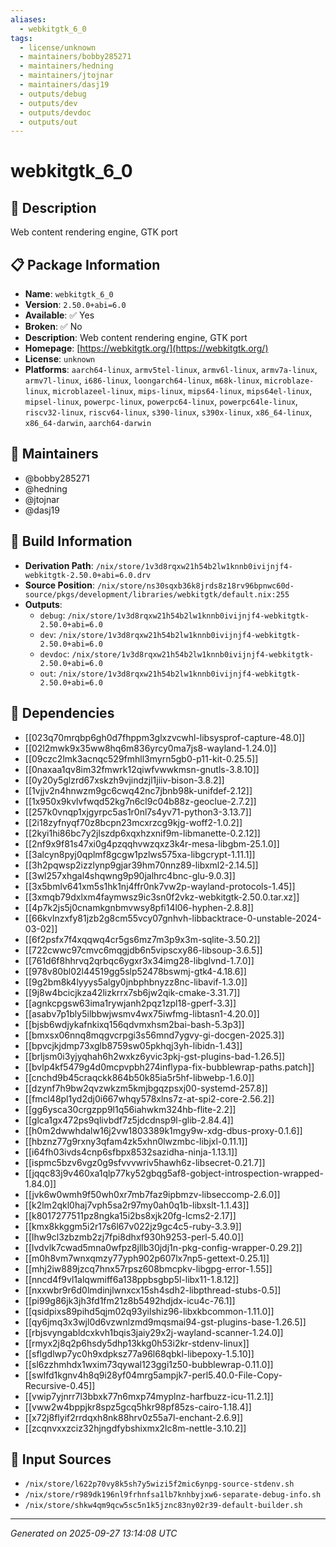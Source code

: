 ```yaml
---
aliases:
  - webkitgtk_6_0
tags:
  - license/unknown
  - maintainers/bobby285271
  - maintainers/hedning
  - maintainers/jtojnar
  - maintainers/dasj19
  - outputs/debug
  - outputs/dev
  - outputs/devdoc
  - outputs/out
---
```


# webkitgtk_6_0

## 📝 Description

Web content rendering engine, GTK port

## 📋 Package Information

- **Name**: `webkitgtk_6_0`
- **Version**: `2.50.0+abi=6.0`
- **Available**: ✅ Yes
- **Broken**: ✅ No
- **Description**: Web content rendering engine, GTK port
- **Homepage**: [https://webkitgtk.org/](https://webkitgtk.org/)
- **License**: `unknown`
- **Platforms**: `aarch64-linux`, `armv5tel-linux`, `armv6l-linux`, `armv7a-linux`, `armv7l-linux`, `i686-linux`, `loongarch64-linux`, `m68k-linux`, `microblaze-linux`, `microblazeel-linux`, `mips-linux`, `mips64-linux`, `mips64el-linux`, `mipsel-linux`, `powerpc-linux`, `powerpc64-linux`, `powerpc64le-linux`, `riscv32-linux`, `riscv64-linux`, `s390-linux`, `s390x-linux`, `x86_64-linux`, `x86_64-darwin`, `aarch64-darwin`
## 👥 Maintainers

- @bobby285271
- @hedning
- @jtojnar
- @dasj19


## 🔧 Build Information

- **Derivation Path**: `/nix/store/1v3d8rqxw21h54b2lw1knnb0ivijnjf4-webkitgtk-2.50.0+abi=6.0.drv`
- **Source Position**: `/nix/store/ns30sqxb36k8jrds8z18rv96bpnwc60d-source/pkgs/development/libraries/webkitgtk/default.nix:255`
- **Outputs**:
  - `debug`:  `/nix/store/1v3d8rqxw21h54b2lw1knnb0ivijnjf4-webkitgtk-2.50.0+abi=6.0`
  - `dev`:  `/nix/store/1v3d8rqxw21h54b2lw1knnb0ivijnjf4-webkitgtk-2.50.0+abi=6.0`
  - `devdoc`:  `/nix/store/1v3d8rqxw21h54b2lw1knnb0ivijnjf4-webkitgtk-2.50.0+abi=6.0`
  - `out`:  `/nix/store/1v3d8rqxw21h54b2lw1knnb0ivijnjf4-webkitgtk-2.50.0+abi=6.0`

## 🔗 Dependencies

- [[023q70mrqbp6gh0d7fhppm3glxzvcwhl-libsysprof-capture-48.0]]
- [[02l2mwk9x35ww8hq6m836yrcy0ma7js8-wayland-1.24.0]]
- [[09czc2lmk3acnqc529fmhll3myrn5gb0-p11-kit-0.25.5]]
- [[0naxaa1qv8im32fmwrk12qiwfvwwkmsn-gnutls-3.8.10]]
- [[0y20y5glzrd67xskzh9vjindzjl1jiiv-bison-3.8.2]]
- [[1vjjv2n4hnwzm9gc6cwq42nc7jbnb98k-unifdef-2.12]]
- [[1x950x9kvlvfwqd52kg7n6cl9c04b88z-geoclue-2.7.2]]
- [[257k0vnqp1xjgyrpc5as1r0nl7s4yv71-python3-3.13.7]]
- [[2i18zyfnyqf70z8bcpn23mcxrzcg9kjg-woff2-1.0.2]]
- [[2kyi1hi86bc7y2jlszdp6xqxhzxnif9m-libmanette-0.2.12]]
- [[2nf9x9f81s47xi0g4pzqqhvwzqxz3k4r-mesa-libgbm-25.1.0]]
- [[3alcyn8pyj0qplmf8gcgw1pzlws575xa-libgcrypt-1.11.1]]
- [[3h2pqwsp2izzlynp9gjar39hm70nnz89-libxml2-2.14.5]]
- [[3wl257xhgal4shqwng9p90jalhrc4bnc-glu-9.0.3]]
- [[3x5bmlv641xm5s1hk1nj4ffr0nk7vw2p-wayland-protocols-1.45]]
- [[3xmqb79dxlxm4faymwsz9ic3sn0f2vkz-webkitgtk-2.50.0.tar.xz]]
- [[4p7k2js5j0cnamkgnbmvwsy8pfi14l06-hyphen-2.8.8]]
- [[66kvlnzxfy81jzb2g8cm55vcy07gnhvh-libbacktrace-0-unstable-2024-03-02]]
- [[6f2psfx7f4xqqwq4cr5gs6mz7m3p9x3m-sqlite-3.50.2]]
- [[722cwwc97cmvc6mqgjdb6n5vipscxy86-libsoup-3.6.5]]
- [[761d6f8hhrvq2qrbqc6ygxr3x34img28-libglvnd-1.7.0]]
- [[978v80bl02l44519gg5slp52478bswmj-gtk4-4.18.6]]
- [[9g2bm8k4lyyys5algy0jnbphbnyzz8nc-libavif-1.3.0]]
- [[9j8w4bcicjkza42lizkrrx7sb6jw2qik-cmake-3.31.7]]
- [[agnkcpgsw63ima1rywjanh2pqz1zpl18-gperf-3.3]]
- [[asabv7p1bly5ilbbwjwsmv4wx75iwfmg-libtasn1-4.20.0]]
- [[bjsb6wdjykafnkixq156qdvmxhsm2bai-bash-5.3p3]]
- [[bmxsx06nnq8mqgvcrpgi3s56mnd7ygvy-gi-docgen-2025.3]]
- [[bpvcjkjdmp73xglb8759sw05pkhqj3yh-libidn-1.43]]
- [[brljsm0i3yjyqhah6h2wxkz6yvic3pkj-gst-plugins-bad-1.26.5]]
- [[bvlp4kf5479g4d0mcpvpbh274inflypa-fix-bubblewrap-paths.patch]]
- [[cnchd9b45craqckk864b50k85ia5r5hf-libwebp-1.6.0]]
- [[dzynf7h9bw2qvzwkzm5kmjbgqzpsxj00-systemd-257.8]]
- [[fmcl48pl1yd2dj0i667whqy578xlns7z-at-spi2-core-2.56.2]]
- [[gg6ysca30crgzpp9l1q56iahwkm324hb-flite-2.2]]
- [[glca1gx472ps9qlivbdf7z5jdcdnsp9l-glib-2.84.4]]
- [[h0m2dwwhdalw16j2vw1803389k1mgy9w-xdg-dbus-proxy-0.1.6]]
- [[hbznz77g9rxny3qfam4zk5xhn0lwzmbc-libjxl-0.11.1]]
- [[i64fh03ivds4cnp6sfbpx8532sazidha-ninja-1.13.1]]
- [[ispmc5bzv6vgz0g9sfvvvwriv5hawh6z-libsecret-0.21.7]]
- [[jqqc83j9v460xa1qlp77ky52gbqg5af8-gobject-introspection-wrapped-1.84.0]]
- [[jvk6w0wmh9f50wh0xr7mb7faz9ipbmzv-libseccomp-2.6.0]]
- [[k2lm2qkl0haj7vph5sa2r97my0ah0q1b-libxslt-1.1.43]]
- [[k8017277511pz8ngka15i2bs8xjk20fg-lcms2-2.17]]
- [[kmx8kkggm5i2r17s6l67v022jz9gc4c5-ruby-3.3.9]]
- [[lhw9cl3zbzmb2zj7fpi8dhxf930h9253-perl-5.40.0]]
- [[lvdvlk7cwad5mna0wfpz8jllb30jdj1n-pkg-config-wrapper-0.29.2]]
- [[m0h8vm7wnxqmzy77yph902p607lx7np5-gettext-0.25.1]]
- [[mhj2iw889jzcq7hnx57rpsz608bmcpkv-libgpg-error-1.55]]
- [[nncd4f9vl1alqwmiff6a138ppbsgbp5l-libx11-1.8.12]]
- [[nxxwbr9r6d0lmdinjlwnxcx15sh4sdh2-libpthread-stubs-0.5]]
- [[pi99g86jk3jh3fd1fm21z8b5492hdjdx-icu4c-76.1]]
- [[qsidpixs89pihd5qjm02q93yilshiz96-libxkbcommon-1.11.0]]
- [[qy6jmq3x3wjl0d6vzwnlzmd9mqsmai94-gst-plugins-base-1.26.5]]
- [[rbjsvyngabldcxkvh1bqis3jaiy29x2j-wayland-scanner-1.24.0]]
- [[rmyx2j8q2p6hsdy5dhp13kkg0h53i2kr-stdenv-linux]]
- [[sflgdlwp7yc0h9xdpksz77a96l68qbkl-libepoxy-1.5.10]]
- [[sl6zzhmhdx1wxim73qywal123ggi1z50-bubblewrap-0.11.0]]
- [[swlfd1kgnv4h8q9i28yf04mrg5ampjk7-perl5.40.0-File-Copy-Recursive-0.45]]
- [[vwip7yjnrr7l3bbxk77n6mxp74myplnz-harfbuzz-icu-11.2.1]]
- [[vww2w4bppjkr8spz5gcq5hkr98pf85zs-cairo-1.18.4]]
- [[x72j8flyif2rrdqxh8nk88hrv0z55a7l-enchant-2.6.9]]
- [[zcqnvxxzciz32hjngdfybshixmx2lc8m-nettle-3.10.2]]

## 📁 Input Sources

- `/nix/store/l622p70vy8k5sh7y5wizi5f2mic6ynpg-source-stdenv.sh`
- `/nix/store/r989dk196nl9frhnfsa1lb7knhbyjxw6-separate-debug-info.sh`
- `/nix/store/shkw4qm9qcw5sc5n1k5jznc83ny02r39-default-builder.sh`

---
*Generated on 2025-09-27 13:14:08 UTC*

